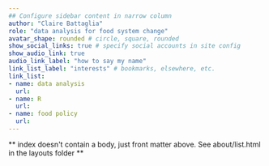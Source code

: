 ```yaml
---
## Configure sidebar content in narrow column
author: "Claire Battaglia"
role: "data analysis for food system change"
avatar_shape: rounded # circle, square, rounded
show_social_links: true # specify social accounts in site config
show_audio_link: true
audio_link_label: "how to say my name"
link_list_label: "interests" # bookmarks, elsewhere, etc.
link_list:
- name: data analysis
  url: 
- name: R
  url: 
- name: food policy
  url: 
---
```


** index doesn't contain a body, just front matter above.
See about/list.html in the layouts folder **
